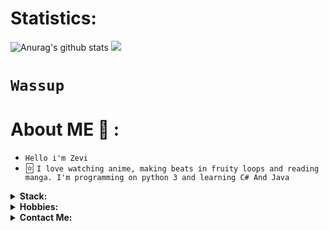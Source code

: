 # Statistics:
![Anurag's github stats](https://github-readme-stats.vercel.app/api?username=LilZevi&show_icons=true&theme=dark)
![](https://komarev.com/ghpvc/?username=LilZevi&color=000000&style=plastic&label=viewers)

# `Wassup`
# About ME 💬 :
- `Hello i'm Zevi`
- 🃟 `I love watching anime, making beats in fruity loops and reading manga. I'm programming on python 3 and learning C# And Java`
<details>
  <summary><b>Stack: </b></summary>
<p align="center">
</p>

![python](https://img.shields.io/badge/-python-black?style=for-the-badge&logo=python&logoColor=white&labelColor=000000)
![nodejs](https://img.shields.io/badge/-node.js-black?style=for-the-badge&logo=node.js&logoColor=white&labelColor=000000)
![github](https://img.shields.io/badge/-github-black?style=for-the-badge&logo=github&logoColor=white&labelColor=000000)
![git](https://img.shields.io/badge/-git-black?style=for-the-badge&logo=git&logoColor=white&labelColor=000000)

</details>

<details>
  <summary><b>Hobbies: </b></summary>
<p align="center">
</p>

![watchinganime](https://img.shields.io/badge/-1.Watching%20Anime-black?style=for-the-badge&logo=null&logoColor=white&labelColor=000000)

![gaming](https://img.shields.io/badge/-2.Gaming-black?style=for-the-badge&logo=null&logoColor=white&labelColor=000000)

![makingbeats](https://img.shields.io/badge/-3.Making%20Beats-black?style=for-the-badge&logo=null&logoColor=white&labelColor=000000)

![codingprogramming](https://img.shields.io/badge/-4.Coding/Programming-black?style=for-the-badge&logo=null&logoColor=white&labelColor=000000)

![readingmanga](https://img.shields.io/badge/-5.Reading%20Manga-black?style=for-the-badge&logo=null&logoColor=white&labelColor=000000)

</details>

<details>
  <summary><b>Contact Me: </b></summary>
<p align="center">
</p>

- `YouTube: https://www.youtube.com/channel/UCJ61JlXJckmO6yJr8BDRuGQ`
- `Telegram: @FFuckEmWeBall`

</details>

